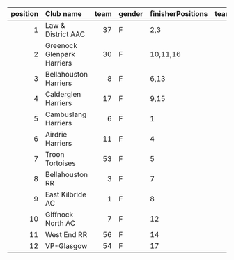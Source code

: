 |   position | Club name                  |   team | gender   | finisherPositions   |   teamPoints |   penaltyPoints |   totalPoints |   totalFinishers | Website                                    |
|-----------:|:---------------------------|-------:|:---------|:--------------------|-------------:|----------------:|--------------:|-----------------:|:-------------------------------------------|
|          1 | Law & District AAC         |     37 | F        | 2,3                 |            5 |              28 |            33 |                2 | http://www.lawaac.co.uk/                   |
|          2 | Greenock Glenpark Harriers |     30 | F        | 10,11,16            |           37 |               0 |            37 |                4 | https://greenockglenparkharriers.com/      |
|          3 | Bellahouston Harriers      |      8 | F        | 6,13                |           19 |              28 |            47 |                2 | http://www.bellahoustonharriers.co.uk/     |
|          4 | Calderglen Harriers        |     17 | F        | 9,15                |           24 |              28 |            52 |                2 | http://www.calderglenharriers.org.uk/      |
|          5 | Cambuslang Harriers        |      6 | F        | 1                   |            1 |              56 |            57 |                1 | https://cambuslangharriers.org/            |
|          6 | Airdrie Harriers           |     11 | F        | 4                   |            4 |              56 |            60 |                1 | http://airdrieharriers.org/                |
|          7 | Troon Tortoises            |     53 | F        | 5                   |            5 |              56 |            61 |                1 | http://troontortoises.co.uk                |
|          8 | Bellahouston RR            |      3 | F        | 7                   |            7 |              56 |            63 |                1 | https://www.bellahoustonroadrunners.co.uk/ |
|          9 | East Kilbride AC           |      1 | F        | 8                   |            8 |              56 |            64 |                1 | http://www.ekac.org.uk/                    |
|         10 | Giffnock North AC          |      7 | F        | 12                  |           12 |              56 |            68 |                1 | https://www.giffnocknorth.co.uk/           |
|         11 | West End RR                |     56 | F        | 14                  |           14 |              56 |            70 |                1 | https://www.westendroadrunners.co.uk/      |
|         12 | VP-Glasgow                 |     54 | F        | 17                  |           17 |              56 |            73 |                1 | https://www.vp-glasgow.com                 |